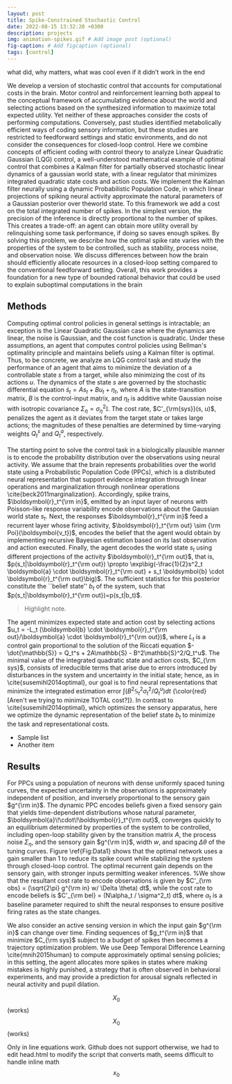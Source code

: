 ```yaml
---
layout: post
title: Spike-Constrained Stochastic Control
date: 2022-08-15 13:32:20 +0300
description: projects
img: animation-spikes.gif # Add image post (optional)
fig-caption: # Add figcaption (optional)
tags: [control]
---
```

what did, why matters, what was cool even if it didn’t work in the end

We develop a version of stochastic control that accounts for computational costs in the brain.  Motor control  and  reinforcement  learning  both  appeal  to  the  conceptual  framework  of  accumulating  evidence  about the  world  and  selecting  actions  based  on  the  synthesized  information  to  maximize  total  expected  utility. Yet neither of these approaches consider the costs of performing computations.  Conversely, past studies identified metabolically efficient ways of coding sensory information, but these studies are restricted to feedforward settings and static environments, and do not consider the consequences for closed-loop control. Here we combine concepts of efficient coding with control theory to analyze Linear Quadratic Gaussian (LQG) control, a well-understood mathematical example of optimal control that combines a Kalman filter for partially observed stochastic linear dynamics of a gaussian world state, with a linear regulator that minimizes integrated quadratic state costs and action costs.  We implement the Kalman filter neurally using a dynamic Probabilistic Population Code, in which linear projections of spiking neural activity approximate the natural parameters of a Gaussian posterior over theworld state. To this framework we add a cost on the total integrated number of spikes. In the simplest version, the precision of the inference is directly proportional to the number of spikes.  This creates a trade-off: an agent can obtain more utility overall by relinquishing some task performance, if doing so saves enough spikes.  By solving this problem, we describe how the optimal spike rate varies with the properties of the system to be controlled, such as stability, process noise, and observation noise. We discuss differences between how the brain should efficiently allocate resources in a closed-loop setting compared to the conventional feedforward setting.  Overall, this work provides  a  foundation  for  a  new  type  of  bounded  rational  behavior  that  could  be  used  to  explain  suboptimal computations in the brain

## Methods
Computing optimal control policies in general settings is intractable; an exception is the Linear Quadratic Gaussian case where the dynamics are linear, the noise is Gaussian, and the cost function is quadratic. Under these assumptions, an agent that computes control policies using Bellman's optimality principle and maintains beliefs using a Kalman filter is optimal. Thus, to be concrete, we analyze an LQG control task and study the performance of an agent that aims to minimize the deviation of a controllable state $s$ from a target, while also minimizing the cost of its actions $u$. The dynamics of the state $s$ are governed by the stochastic differential equation $\dot{s}_t = As_t + Bu_t + \eta_t$, where $A$ is the state-transition matrix, $B$ is the control-input matrix, and $\eta_t$ is additive white Gaussian noise with isotropic covariance $\Sigma_\eta=\sigma_\eta^2\mathbb{I}$. The cost rate, $C'_{\rm{sys}}(s, u)$, penalizes the agent as it deviates from the target state or takes large actions; the magnitudes of these penalties are determined by time-varying weights $Q^{s}_t$ and $Q^{a}_t$, respectively. <br /><br /> The starting point to solve the control task in a biologically plausible manner is to encode the probability distribution over the observations using neural activity. We assume that the brain represents probabilities over the world state using a Probabilistic Population Code (PPCs), which is a distributed neural representation that support evidence integration through linear operations and marginalization through nonlinear operations \cite{beck2011marginalization}. Accordingly, spike trains, $\boldsymbol{r}_t^{\rm in}$, emitted by an input layer of neurons with Poisson-like response variability encode observations about the Gaussian world state $s_t$. Next, the responses $\boldsymbol{r}_t^{\rm in}$ feed a recurrent layer whose firing activity, $\boldsymbol{r}_t^{\rm out} \sim {\rm Poi}(\boldsymbol{v_t})$, encodes the belief that the agent would obtain by implementing recursive Bayesian estimation based on its last observation and action executed. Finally, the agent decodes the world state $s_t$ using different projections of the activity $\boldsymbol{r}_t^{\rm out}$, that is, $p(s_t|\boldsymbol{r}_t^{\rm out}) \propto \exp\big(-\frac{1}{2}s^2_t \boldsymbol{a} \cdot \boldsymbol{r}_t^{\rm out} + s_t \boldsymbol{b} \cdot \boldsymbol{r}_t^{\rm out}\big)$. The sufficient statistics for this posterior constitute the ``belief state'' $b_t$ of the system, such that $p(s_t|\boldsymbol{r}_t^{\rm out})=p(s_t|b_t)$.

>Highlight note.

The agent minimizes expected state and action cost by selecting actions $u_t = -L_t (\boldsymbol{b} \cdot \boldsymbol{r}_t^{\rm out}/\boldsymbol{a} \cdot \boldsymbol{r}_t^{\rm out})$, where $L_t$ is a control gain proportional to the solution of the Riccati equation $-\dot{\mathbb{S}} = Q_t^s + 2A\mathbb{S} - B^2\mathbb{S}^2/Q_t^u$. The minimal value of the integrated quadratic state and action costs, $C_{\rm sys}$, consists of irreducible terms that arise due to errors introduced by disturbances in the system and uncertainty in the initial state; hence, as in \cite{susemihl2014optimal}, our goal is to find neural representations that minimize the integrated estimation error $\int (B^2 \mathbb{S}_t^2 \sigma^2_t /Q^{u}_t) dt$ {\color{red}[Aren't we trying to minimize TOTAL cost?]}. In contrast to \cite{susemihl2014optimal}, which optimizes the sensory apparatus, here we optimize the dynamic representation of the  belief state $b_t$ to minimize the task and representational costs.

* Sample list
* Another item

## Results
For PPCs using a population of neurons with dense uniformly spaced tuning curves, the expected uncertainty in the observations is approximately independent of position, and inversely proportional to the sensory gain $g^{\rm in}$. The dynamic PPC encodes beliefs given a fixed sensory gain that yields time-dependent distributions whose natural parameter, $\boldsymbol{a}\!\cdot\!\boldsymbol{r}_t^{\rm out}$, converges quickly to an equilibrium determined by properties of the system to be controlled, including open-loop stability given by the transition matrix $A$, the process noise $\Sigma_\eta$, and the sensory gain $g^{\rm in}$, width $w$, and spacing $\Delta \theta$ of the tuning curves. Figure \ref{Fig:Data1} shows that the optimal network uses a gain smaller than 1 to reduce its spike count while stabilizing the system through closed-loop control. The optimal recurrent gain depends on the sensory gain, with stronger inputs permitting weaker inferences. %We show that the resultant cost rate to encode observations is given by $C'_{\rm obs} = (\sqrt{2\pi} g^{\rm in} w/ \Delta \theta) dt$, while the cost rate to encode beliefs is $C'_{\rm bel} = (N\alpha_t / \sigma^2_t) dt$, where $\alpha_t$ is a baseline parameter required to shift the neural responses to ensure positive firing rates as the state changes.

We also consider an active sensing version in which the input gain $g^{\rm in}$ can change over time. Finding sequences of $g_t^{\rm in}$ that minimize $C_{\rm sys}$ subject to a budget of spikes then becomes a trajectory optimization problem. We use Deep Temporal Difference Learning \cite{mnih2015human} to compute approximately optimal sensing policies; in this setting, the agent allocates more spikes in states where making mistakes is highly punished, a strategy that is often observed in behavioral experiments, and may provide a prediction for arousal signals reflected in neural activity and pupil dilation.

$$ {X}_{0} $$ (works)
$$ X_0 $$ (works)

Only in line equations work. Github does not support otherwise, we had to edit head.html to modify the script that converts math, seems difficult to handle inline math $$ x_0 $$ 
